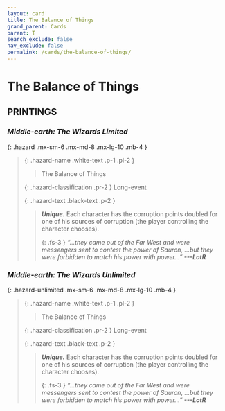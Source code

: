 ```yaml
---
layout: card
title: The Balance of Things
grand_parent: Cards
parent: T
search_exclude: false
nav_exclude: false
permalink: /cards/the-balance-of-things/
---
```


# The Balance of Things


## PRINTINGS


### _Middle-earth: The Wizards Limited_

{: .hazard .mx-sm-6 .mx-md-8 .mx-lg-10 .mb-4 }
> {: .hazard-name .white-text .p-1 .pl-2 }
> > <div class="hazard-mp"></div>
> > <div class="card-name">The Balance of Things</div>
>
> {: .hazard-classification .pr-2 }
> Long-event
>
> {: .hazard-text .black-text .p-2 }
> > _**Unique.**_ Each character has the corruption points doubled for one of his sources of corruption (the player controlling the character chooses).  
> > 
> > {: .fs-3 } 
> > _“...they came out of the Far West and were messengers sent to contest the power of Sauron, ...but they were forbidden to match his power with power...”_ ***---&#65279;LotR*** 
>

### _Middle-earth: The Wizards Unlimited_

{: .hazard-unlimited .mx-sm-6 .mx-md-8 .mx-lg-10 .mb-4 }
> {: .hazard-name .white-text .p-1 .pl-2 }
> > <div class="hazard-mp"></div>
> > <div class="card-name">The Balance of Things</div>
>
> {: .hazard-classification .pr-2 }
> Long-event
>
> {: .hazard-text .black-text .p-2 }
> > _**Unique.**_ Each character has the corruption points doubled for one of his sources of corruption (the player controlling the character chooses).  
> > 
> > {: .fs-3 } 
> > _“...they came out of the Far West and were messengers sent to contest the power of Sauron, ...but they were forbidden to match his power with power...”_ ***---&#65279;LotR*** 
>
